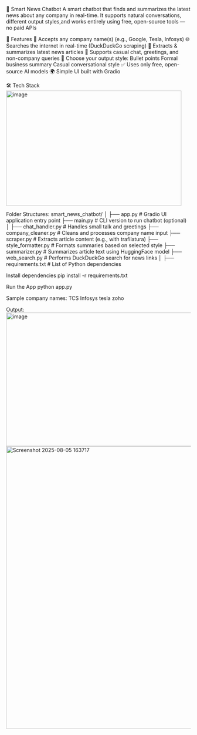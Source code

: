 🧠 Smart News Chatbot
A smart chatbot that finds and summarizes the latest news about any company in real-time. It supports natural conversations, different output styles,and works entirely using free, open-source tools — no paid APIs

🚀 Features
🔎 Accepts any company name(s) (e.g., Google, Tesla, Infosys)
🌐 Searches the internet in real-time (DuckDuckGo scraping)
📰 Extracts & summarizes latest news articles
💬 Supports casual chat, greetings, and non-company queries
🎨 Choose your output style:
Bullet points
Formal business summary
Casual conversational style
✅ Uses only free, open-source AI models
🌍 Simple UI built with Gradio

🛠️ Tech Stack
<img width="478" height="314" alt="image" src="https://github.com/user-attachments/assets/d7f50e4c-83cd-4d9d-b620-3d45fc217c0c" />

Folder Structures:
smart_news_chatbot/
│
├── app.py                        # Gradio UI application entry point
├── main.py                       # CLI version to run chatbot (optional)
│
├── chat_handler.py               # Handles small talk and greetings
├── company_cleaner.py            # Cleans and processes company name input
├── scraper.py                    # Extracts article content (e.g., with trafilatura)
├── style_formatter.py            # Formats summaries based on selected style
├── summarizer.py                 # Summarizes article text using HuggingFace model
├── web_search.py                 # Performs DuckDuckGo search for news links
│
├── requirements.txt              # List of Python dependencies

Install dependencies
pip install -r requirements.txt

Run the App
python app.py

Sample company names:
TCS
Infosys
tesla
zoho

Output:
<img width="781" height="364" alt="image" src="https://github.com/user-attachments/assets/a96aa7de-18ee-4a50-95ed-01cb43b8eadd" />
<img width="1523" height="770" alt="Screenshot 2025-08-05 163717" src="https://github.com/user-attachments/assets/13ca6610-cf81-4273-be62-a7c5e4e6d4f8" />



